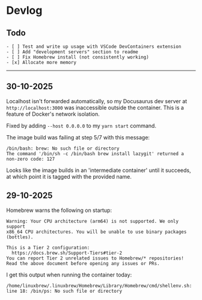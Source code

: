 # Devlog

## Todo

	- [ ] Test and write up usage with VSCode DevContainers extension
	- [ ] Add "development servers" section to readme
	- [ ] Fix Homebrew install (not consistently working)
	- [x] Allocate more memory

---

## 30-10-2025

Localhost isn't forwarded automatically, so my Docusaurus dev server at
`http://localhost:3000` was inaccessible outside the container.
This is a feature of Docker's network isolation.

Fixed by adding `--host 0.0.0.0` to my `yarn start` command.

The image build was failing at step 5/7 with this message:

```
/bin/bash: brew: No such file or directory
The command '/bin/sh -c /bin/bash brew install lazygit' returned a non-zero code: 127
```

Looks like the image builds in an 'intermediate container' until it succeeds,
at which point it is tagged with the provided name.

## 29-10-2025

Homebrew warns the following on startup:

```
Warning: Your CPU architecture (arm64) is not supported. We only support
x86_64 CPU architectures. You will be unable to use binary packages (bottles).

This is a Tier 2 configuration:
  https://docs.brew.sh/Support-Tiers#tier-2
You can report Tier 2 unrelated issues to Homebrew/* repositories!
Read the above document before opening any issues or PRs.
```

I get this output when running the container today:

```
/home/linuxbrew/.linuxbrew/Homebrew/Library/Homebrew/cmd/shellenv.sh: line 18: /bin/ps: No such file or directory
```
